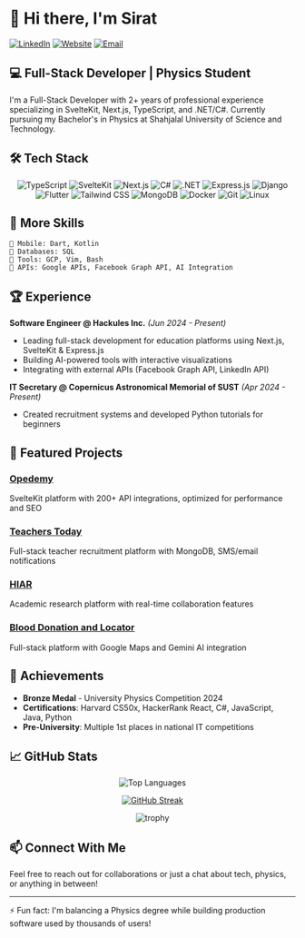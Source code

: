 # 👋 Hi there, I'm Sirat

[![LinkedIn](https://img.shields.io/badge/LinkedIn-Connect-blue?style=for-the-badge&logo=linkedin)](https://linkedin.com/in/siratul-islam)
[![Website](https://img.shields.io/badge/Website-Visit-green?style=for-the-badge&logo=mozilla)](https://www.sirat.me)
[![Email](https://img.shields.io/badge/Email-Contact-red?style=for-the-badge&logo=gmail)](mailto:email@sirat.me)

## 💻 Full-Stack Developer | Physics Student

I'm a Full-Stack Developer with 2+ years of professional experience specializing in SvelteKit, Next.js, TypeScript, and .NET/C#. Currently pursuing my Bachelor's in Physics at Shahjalal University of Science and Technology.

## 🛠️ Tech Stack

<div align="center">
  
  ![TypeScript](https://img.shields.io/badge/TypeScript-3178C6?style=for-the-badge&logo=typescript&logoColor=white)
  ![SvelteKit](https://img.shields.io/badge/SvelteKit-FF3E00?style=for-the-badge&logo=svelte&logoColor=white)
  ![Next.js](https://img.shields.io/badge/Next.js-000000?style=for-the-badge&logo=next.js&logoColor=white)
  ![C#](https://img.shields.io/badge/C%23-512BD4?style=for-the-badge&logo=c-sharp&logoColor=white)
  ![.NET](https://img.shields.io/badge/.NET-512BD4?style=for-the-badge&logo=dotnet&logoColor=white)
  ![Express.js](https://img.shields.io/badge/Express.js-000000?style=for-the-badge&logo=express&logoColor=white)
  ![Django](https://img.shields.io/badge/Django-092E20?style=for-the-badge&logo=django&logoColor=white)
  ![Flutter](https://img.shields.io/badge/Flutter-02569B?style=for-the-badge&logo=flutter&logoColor=white)
  ![Tailwind CSS](https://img.shields.io/badge/Tailwind_CSS-06B6D4?style=for-the-badge&logo=tailwind-css&logoColor=white)
  ![MongoDB](https://img.shields.io/badge/MongoDB-47A248?style=for-the-badge&logo=mongodb&logoColor=white)
  ![Docker](https://img.shields.io/badge/Docker-2496ED?style=for-the-badge&logo=docker&logoColor=white)
  ![Git](https://img.shields.io/badge/Git-F05032?style=for-the-badge&logo=git&logoColor=white)
  ![Linux](https://img.shields.io/badge/Linux-FCC624?style=for-the-badge&logo=linux&logoColor=black)
  
</div>

## 🚀 More Skills

```
🔹 Mobile: Dart, Kotlin
🔹 Databases: SQL
🔹 Tools: GCP, Vim, Bash
🔹 APIs: Google APIs, Facebook Graph API, AI Integration
```

## 🏆 Experience

**Software Engineer @ Hackules Inc.** *(Jun 2024 - Present)*
- Leading full-stack development for education platforms using Next.js, SvelteKit & Express.js
- Building AI-powered tools with interactive visualizations
- Integrating with external APIs (Facebook Graph API, LinkedIn API)

**IT Secretary @ Copernicus Astronomical Memorial of SUST** *(Apr 2024 - Present)*
- Created recruitment systems and developed Python tutorials for beginners

## 🔭 Featured Projects

### [Opedemy](https://opedemy.com)
SvelteKit platform with 200+ API integrations, optimized for performance and SEO

### [Teachers Today](https://teacherstoday.org)
Full-stack teacher recruitment platform with MongoDB, SMS/email notifications

### [HIAR](https://hiar.ac)
Academic research platform with real-time collaboration features

### [Blood Donation and Locator](https://goodwill.sirat.me)
Full-stack platform with Google Maps and Gemini AI integration

## 🏅 Achievements

- **Bronze Medal** - University Physics Competition 2024
- **Certifications**: Harvard CS50x, HackerRank React, C#, JavaScript, Java, Python
- **Pre-University**: Multiple 1st places in national IT competitions

## 📈 GitHub Stats

<div align="center">
  
  <!-- ![Siratul's GitHub stats](https://github-readme-stats.vercel.app/api?username=heronet&show_icons=true&theme=tokyonight) -->
  
  ![Top Languages](https://github-readme-stats.vercel.app/api/top-langs/?username=heronet&layout=compact&langs_count=20&theme=tokyonight)
  
  [![GitHub Streak](https://github-readme-streak-stats.herokuapp.com/?user=heronet&theme=tokyonight)](https://git.io/streak-stats)
  
  <img src="https://github-profile-trophy.vercel.app/?username=heronet&theme=nord&column=7" alt="trophy" />
  
  <!-- ![Wakatime Stats](https://github-readme-stats.vercel.app/api/wakatime?username=heronet&layout=compact&theme=tokyonight) -->
  
</div>

## 📫 Connect With Me

Feel free to reach out for collaborations or just a chat about tech, physics, or anything in between!

---

⚡ Fun fact: I'm balancing a Physics degree while building production software used by thousands of users!
